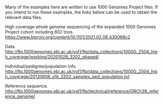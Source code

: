 Many of the examples here are written to use 1000 Genomes Project files.
If you intend to run these examples, the links below can be used to
obtain the relevant data files.

High coverage whole genome sequencing of the expanded 1000 Genomes Project cohort including 602 trios.
https://www.biorxiv.org/content/10.1101/2021.02.06.430068v2

Data.
http://ftp.1000genomes.ebi.ac.uk/vol1/ftp/data_collections/1000G_2504_high_coverage/working/20201028_3202_phased/

Individual/pedigree/population info.
http://ftp.1000genomes.ebi.ac.uk/vol1/ftp/data_collections/1000G_2504_high_coverage/20130606_g1k_3202_samples_ped_population.txt

Reference sequence.
http://ftp.1000genomes.ebi.ac.uk/vol1/ftp/technical/reference/GRCh38_reference_genome/
